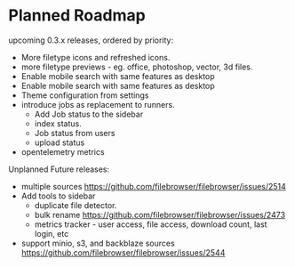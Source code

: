 # Planned Roadmap

upcoming 0.3.x releases, ordered by priority:

- More filetype icons and refreshed icons.
- more filetype previews - eg. office, photoshop, vector, 3d files.
- Enable mobile search with same features as desktop
- Enable mobile search with same features as desktop
- Theme configuration from settings
- introduce jobs as replacement to runners.
  - Add Job status to the sidebar
  - index status.
  - Job status from users
  - upload status
- opentelemetry metrics

Unplanned Future releases:
  - multiple sources https://github.com/filebrowser/filebrowser/issues/2514
  - Add tools to sidebar
    - duplicate file detector.
    - bulk rename https://github.com/filebrowser/filebrowser/issues/2473
    - metrics tracker - user access, file access, download count, last login, etc
  - support minio, s3, and backblaze sources https://github.com/filebrowser/filebrowser/issues/2544
